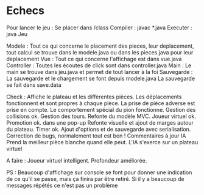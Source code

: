 # Echecs

Pour lancer le jeu :
    Se placer dans /class
    Compiler : javac *.java
    Executer : java Jeu

Modele :
    Tout ce qui concerne le placement des pieces, leur deplacement, tout calcul
    se trouve dans le modele.java ou dans les pieces.java pour leur deplacement
Vue : 
    Tout ce qui concerne l'affichage est dans vue.java
Controller :
    Toutes les écoutes de click sont dans controller.java
Main : 
    Le main se trouve dans jeu.java et permet de tout lancer à la foi
Sauvegarde :
    La sauvegarde et le chargement se font depuis modele.java
    La sauvegarde se fait dans save.data

Check : 
    Affiche le plateau et les diffèrentes pièces.
    Les déplacements fonctionnent et sont propres à chaque pièce.
    La prise de pièce adverse est prise en compte.
    Le comportement spécial du pion fonctionne.
    Gestion des collisions ok.
    Gestion des tours.
    Refonte du modèle MVC.
    Joueur virtuel ok.
    Promotion ok. dans une pop-up
    Refonte visuelle et ajout de marges autour du plateau.
    Timer ok.
    Ajout d'options et de sauvegarde avec serialisation.
    Correction de bugs, normalement tout est bon !
    Commentaires à jour
    IA Prend la meilleur pièce blanche quand elle peut.
    L'IA s'exerce sur un plateau virtuel

A faire :
    Joueur virtuel intelligent.
    Profondeur améliorée.

PS : Beaucoup d'affichage sur console se font pour donner une indication
    de ce qu'il se passe, mais ça finira par être retiré. Si il y a beaucoup de
    messages répétés ce n'est pas un problème